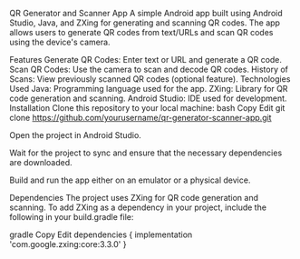 QR Generator and Scanner App
A simple Android app built using Android Studio, Java, and ZXing for generating and scanning QR codes. The app allows users to generate QR codes from text/URLs and scan QR codes using the device's camera.

Features
Generate QR Codes: Enter text or URL and generate a QR code.
Scan QR Codes: Use the camera to scan and decode QR codes.
History of Scans: View previously scanned QR codes (optional feature).
Technologies Used
Java: Programming language used for the app.
ZXing: Library for QR code generation and scanning.
Android Studio: IDE used for development.
Installation
Clone this repository to your local machine:
bash
Copy
Edit
git clone https://github.com/yourusername/qr-generator-scanner-app.git

Open the project in Android Studio.

Wait for the project to sync and ensure that the necessary dependencies are downloaded.

Build and run the app either on an emulator or a physical device.

Dependencies
The project uses ZXing for QR code generation and scanning. To add ZXing as a dependency in your project, include the following in your build.gradle file:

gradle
Copy
Edit
dependencies {
    implementation 'com.google.zxing:core:3.3.0'
}
